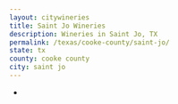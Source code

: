 ```yaml
---
layout: citywineries
title: Saint Jo Wineries
description: Wineries in Saint Jo, TX
permalink: /texas/cooke-county/saint-jo/
state: tx
county: cooke county
city: saint jo
---
```

-
